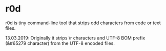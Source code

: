 # r0d
r0d is tiny command-line tool that strips odd characters from code or text files.

13.03.2019: Originally it strips \r characters and UTF-8 BOM prefix (&#65279 character) from the UTF-8 encoded files.
